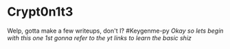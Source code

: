 # Crypt0n1t3
Welp, gotta make a few writeups, don't I?
#Keygenme-py
*Okay so lets begin with this one*
_1st gonna refer to the yt links to learn the basic shiz_
